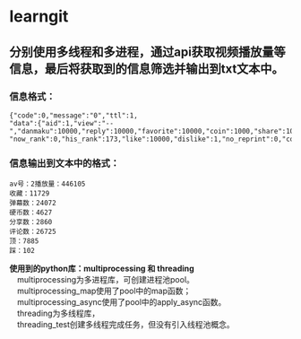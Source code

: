 # learngit

**分别使用多线程和多进程，通过api获取视频播放量等信息，最后将获取到的信息筛选并输出到txt文本中。**
----
### 信息格式：
```
{"code":0,"message":"0","ttl":1,
"data":{"aid":1,"view":"--","danmaku":10000,"reply":10000,"favorite":10000,"coin":1000,"share":10000,
"now_rank":0,"his_rank":173,"like":10000,"dislike":1,"no_reprint":0,"copyright":2}}
```
### 信息输出到文本中的格式：
```
av号：2播放量：446105
收藏：11729
弹幕数：24072
硬币数：4627
分享数：2860
评论数：26725
顶：7885
踩：102
```	
**使用到的python库：multiprocessing 和 threading**  
&ensp;&ensp;multiprocessing为多进程库，可创建进程池pool。  
&ensp;&ensp;multiprocessing_map使用了pool中的map函数；  
&ensp;&ensp;multiprocessing_async使用了pool中的apply_async函数。  
&ensp;&ensp;threading为多线程库，  
&ensp;&ensp;threading_test创建多线程完成任务，但没有引入线程池概念。  


